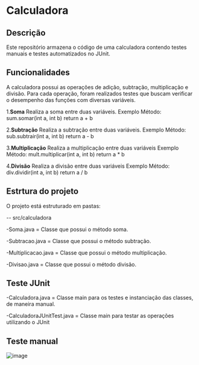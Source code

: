 # Calculadora

## Descrição

Este repositório armazena o código de uma calculadora contendo testes manuais e testes automatizados no JUnit.

## Funcionalidades

A calculadora possui as operações de adição, subtração, multiplicação e divisão. Para cada operação, foram realizados testes que buscam verificar o desempenho das funções com diversas variáveis. 

1.**Soma**
Realiza a soma entre duas variáveis.
Exemplo 
Método: sum.somar(int a, int b) return a + b

2.**Subtração**
Realiza a subtração entre duas variáveis.
Exemplo 
Método: sub.subtrair(int a, int b) return a - b

3.**Multiplicação**
Realiza a multiplicação entre duas variáveis
Exemplo 
Método: mult.multiplicar(int a, int b) return a * b

4.**Divisão**
Realiza a divisão entre duas variáveis
Exemplo 
Método: div.dividir(int a, int b) return a / b

## Estrtura do projeto
O projeto está estruturado em pastas:

-- src/calculadora

  -Soma.java = Classe que possui o método soma.
  
  -Subtracao.java = Classe que possui o método subtração.
  
  -Multiplicacao.java = Classe que possui o método multiplicação.

  -Divisao.java = Classe que possui o método divisão.
  

##  Teste JUnit

  -Calculadora.java = Classe main para os testes e instanciação das classes, de maneira manual.
  
  -CalculadoraJUnitTest.java = Classe main para testar as operações utilizando o JUnit

##  Teste manual
![image](https://github.com/alopes-tenor/Calculadora/assets/83618366/546a565d-d7e4-4411-8971-6b89bf32c129)
